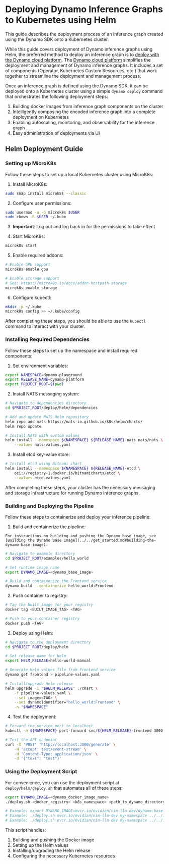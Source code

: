 <!--
SPDX-FileCopyrightText: Copyright (c) 2025 NVIDIA CORPORATION & AFFILIATES. All rights reserved.
SPDX-License-Identifier: Apache-2.0

Licensed under the Apache License, Version 2.0 (the "License");
you may not use this file except in compliance with the License.
You may obtain a copy of the License at

http://www.apache.org/licenses/LICENSE-2.0

Unless required by applicable law or agreed to in writing, software
distributed under the License is distributed on an "AS IS" BASIS,
WITHOUT WARRANTIES OR CONDITIONS OF ANY KIND, either express or implied.
See the License for the specific language governing permissions and
limitations under the License.
-->

<a id="k8-helm-deploy"></a>
# Deploying Dynamo Inference Graphs to Kubernetes using Helm

This guide describes the deployment process of an inference graph created using the Dynamo SDK onto a Kubernetes cluster.

While this guide covers deployment of Dynamo inference graphs using Helm, the preferred method to deploy an inference graph is to [deploy with the Dynamo cloud platform](operator_deployment.md). The [Dynamo cloud platform](dynamo_cloud.md) simplifies the deployment and management of Dynamo inference graphs. It includes a set of components (Operator, Kubernetes Custom Resources, etc.) that work together to streamline the deployment and management process.

Once an inference graph is defined using the Dynamo SDK, it can be deployed onto a Kubernetes cluster using a simple `dynamo deploy` command that orchestrates the following deployment steps:

1. Building docker images from inference graph components on the cluster
2. Intelligently composing the encoded inference graph into a complete deployment on Kubernetes
3. Enabling autoscaling, monitoring, and observability for the inference graph
4. Easy administration of deployments via UI

## Helm Deployment Guide

### Setting up MicroK8s

Follow these steps to set up a local Kubernetes cluster using MicroK8s:

1. Install MicroK8s:
```bash
sudo snap install microk8s --classic
```

2. Configure user permissions:
```bash
sudo usermod -a -G microk8s $USER
sudo chown -R $USER ~/.kube
```

3. **Important**: Log out and log back in for the permissions to take effect

4. Start MicroK8s:
```bash
microk8s start
```

5. Enable required addons:
```bash
# Enable GPU support
microk8s enable gpu

# Enable storage support
# See: https://microk8s.io/docs/addon-hostpath-storage
microk8s enable storage
```

6. Configure kubectl:
```bash
mkdir -p ~/.kube
microk8s config >> ~/.kube/config
```

After completing these steps, you should be able to use the `kubectl` command to interact with your cluster.

### Installing Required Dependencies

Follow these steps to set up the namespace and install required components:

1. Set environment variables:
```bash
export NAMESPACE=dynamo-playground
export RELEASE_NAME=dynamo-platform
export PROJECT_ROOT=$(pwd)
```

2. Install NATS messaging system:
```bash
# Navigate to dependencies directory
cd $PROJECT_ROOT/deploy/helm/dependencies

# Add and update NATS Helm repository
helm repo add nats https://nats-io.github.io/k8s/helm/charts/
helm repo update

# Install NATS with custom values
helm install --namespace ${NAMESPACE} ${RELEASE_NAME}-nats nats/nats \
    --values nats-values.yaml
```

3. Install etcd key-value store:
```bash
# Install etcd using Bitnami chart
helm install --namespace ${NAMESPACE} ${RELEASE_NAME}-etcd \
    oci://registry-1.docker.io/bitnamicharts/etcd \
    --values etcd-values.yaml
```

After completing these steps, your cluster has the necessary messaging and storage infrastructure for running Dynamo inference graphs.

### Building and Deploying the Pipeline

Follow these steps to containerize and deploy your inference pipeline:

1. Build and containerize the pipeline:

``` {note}
For instructions on building and pushing the Dynamo base image, see [Building the Dynamo Base Image](../../get_started.md#building-the-dynamo-base-image).
```

```bash
# Navigate to example directory
cd $PROJECT_ROOT/examples/hello_world

# Set runtime image name
export DYNAMO_IMAGE=<dynamo_base_image>

# Build and containerize the Frontend service
dynamo build --containerize hello_world:Frontend
```

2. Push container to registry:
```bash
# Tag the built image for your registry
docker tag <BUILT_IMAGE_TAG> <TAG>

# Push to your container registry
docker push <TAG>
```

3. Deploy using Helm:
```bash
# Navigate to the deployment directory
cd $PROJECT_ROOT/deploy/helm

# Set release name for Helm
export HELM_RELEASE=hello-world-manual

# Generate Helm values file from Frontend service
dynamo get frontend > pipeline-values.yaml

# Install/upgrade Helm release
helm upgrade -i "$HELM_RELEASE" ./chart \
    -f pipeline-values.yaml \
    --set image=<TAG> \
    --set dynamoIdentifier="hello_world:Frontend" \
    -n "$NAMESPACE"
```

4. Test the deployment:
```bash
# Forward the service port to localhost
kubectl -n ${NAMESPACE} port-forward svc/${HELM_RELEASE}-frontend 3000:80

# Test the API endpoint
curl -X 'POST' 'http://localhost:3000/generate' \
    -H 'accept: text/event-stream' \
    -H 'Content-Type: application/json' \
    -d '{"text": "test"}'
```

### Using the Deployment Script

For convenience, you can use the deployment script at `deploy/helm/deploy.sh` that automates all of these steps:

```bash
export DYNAMO_IMAGE=<dynamo_docker_image_name>
./deploy.sh <docker_registry> <k8s_namespace> <path_to_dynamo_directory> <dynamo_identifier> [<dynamo_config_file>]

# Example: export DYNAMO_IMAGE=nvcr.io/nvidian/nim-llm-dev/dynamo-base-worker:0.0.1
# Example: ./deploy.sh nvcr.io/nvidian/nim-llm-dev my-namespace ../../../examples/hello_world/ hello_world:Frontend
# Example: ./deploy.sh nvcr.io/nvidian/nim-llm-dev my-namespace ../../../examples/vllm_v0 graphs.disagg_router:Frontend ../../../examples/vllm_v0/configs/disagg_router.yaml
```

This script handles:
1. Building and pushing the Docker image
2. Setting up the Helm values
3. Installing/upgrading the Helm release
4. Configuring the necessary Kubernetes resources
